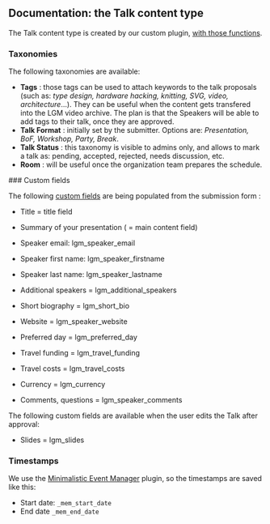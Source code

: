 ## Documentation: the Talk content type

The Talk content type is created by our custom plugin, [with those functions](https://github.com/libregraphicsmeeting/htdocs-2016/blob/master/plugins/lgm-talks-2016/lgm-custom-post-types.php).

### Taxonomies

The following taxonomies are available:

- **Tags** : those tags can be used to attach keywords to the talk proposals (such as: *type design, hardware hacking, knitting, SVG, video, architecture*...). They can be useful when the content gets transfered into the LGM video archive. The plan is that the Speakers will be able to add tags to their talk, once they are approved.
- **Talk Format** : initially set by the submitter. Options are: *Presentation, BoF, Workshop, Party, Break*.
- **Talk Status** : this taxonomy is visible to admins only, and allows to mark a talk as: pending, accepted, rejected, needs discussion, etc.
- **Room** : will be useful once the organization team prepares the schedule.

### Custom fields

The following [custom fields](https://codex.wordpress.org/Custom_Fields) are being populated from the submission form : 

* Title = title field
* Summary of your presentation ( = main content field)

* Speaker email: lgm_speaker_email
* Speaker first name: lgm_speaker_firstname
* Speaker last name: lgm_speaker_lastname

* Additional speakers = lgm_additional_speakers
* Short biography = lgm_short_bio
* Website = lgm_speaker_website
* Preferred day = lgm_preferred_day
* Travel funding = lgm_travel_funding
* Travel costs = lgm_travel_costs
* Currency = lgm_currency
* Comments, questions = lgm_speaker_comments

The following custom fields are available when the user edits the Talk after approval:

* Slides = lgm_slides

### Timestamps

We use the [Minimalistic Event Manager](https://github.com/ms-studio/minimalistic-event-manager/) plugin, so the timestamps are saved like this:

* Start date: `_mem_start_date`
* End date `_mem_end_date`
